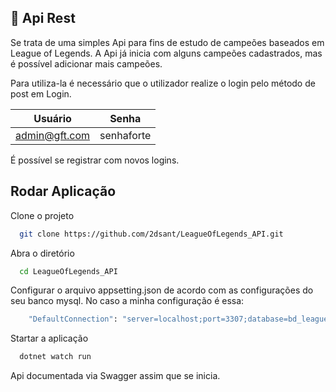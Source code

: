 
## 🚀 Api Rest
Se trata de uma simples Api para fins de estudo de campeões baseados em League of Legends. 
A Api já inicia com alguns campeões cadastrados, mas é possível adicionar mais campeões.

Para utiliza-la é necessário que o utilizador realize o login pelo método de post em Login.

| Usuário | Senha |
|---------|------|
| admin@gft.com | senhaforte 

É possível se registrar com novos logins.


## Rodar Aplicação

Clone o projeto

```bash
  git clone https://github.com/2dsant/LeagueOfLegends_API.git
```

Abra o diretório

```bash
  cd LeagueOfLegends_API
```

Configurar o arquivo appsetting.json de acordo com as configurações do seu banco mysql.
No caso a minha configuração é essa:
```bash
    "DefaultConnection": "server=localhost;port=3307;database=bd_leagueoflegends;uid=root;password=root"
```

Startar a aplicação
```bash
  dotnet watch run
```



Api documentada via Swagger assim que se inicia.


